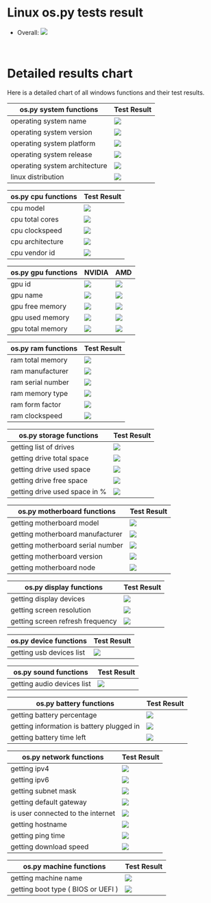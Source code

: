 # Linux os.py tests result
 * Overall: <img src="https://img.shields.io/badge/Linux_build-partially_passing-yellow.svg"/>

<br/>

# Detailed results chart
Here is a detailed chart of all windows functions and their test results.

| os.py system functions        | Test Result                                                             |
|-------------------------------|-------------------------------------------------------------------------|
| operating system name         | <img src="https://img.shields.io/badge/Linux_build-passing-green.svg"/> |
| operating system version      | <img src="https://img.shields.io/badge/Linux_build-passing-green.svg"/> |
| operating system platform     | <img src="https://img.shields.io/badge/Linux_build-passing-green.svg"/> |
| operating system release      | <img src="https://img.shields.io/badge/Linux_build-passing-green.svg"/> |
| operating system architecture | <img src="https://img.shields.io/badge/Linux_build-passing-green.svg"/> |
| linux distribution            | <img src="https://img.shields.io/badge/Linux_build-passing-green.svg"/> |
  

| os.py cpu functions | Test Result                                                               |
|---------------------|---------------------------------------------------------------------------|
| cpu model           | <img src="https://img.shields.io/badge/Linux_build-passing-green.svg"/>   |
| cpu total cores     | <img src="https://img.shields.io/badge/Linux_build-passing-green.svg"/>   |
| cpu clockspeed      | <img src="https://img.shields.io/badge/Linux_build-passing-green.svg"/>   |
| cpu architecture    | <img src="https://img.shields.io/badge/Linux_build-passing-green.svg"/>   |
| cpu vendor id       | <img src="https://img.shields.io/badge/Linux_build-passing-green.svg"/>   |

| os.py gpu functions | NVIDIA                                                                  | AMD                                                                       |
|---------------------|-------------------------------------------------------------------------|---------------------------------------------------------------------------|
| gpu id              | <img src="https://img.shields.io/badge/Linux_build-passing-green.svg"/> | <img src="https://img.shields.io/badge/Linux_build-not_passing-red.svg"/> |
| gpu name            | <img src="https://img.shields.io/badge/Linux_build-passing-green.svg"/> | <img src="https://img.shields.io/badge/Linux_build-not_passing-red.svg"/> |
| gpu free memory     | <img src="https://img.shields.io/badge/Linux_build-passing-green.svg"/> | <img src="https://img.shields.io/badge/Linux_build-not_passing-red.svg"/> |
| gpu used memory     | <img src="https://img.shields.io/badge/Linux_build-passing-green.svg"/> | <img src="https://img.shields.io/badge/Linux_build-not_passing-red.svg"/> |
| gpu total memory    | <img src="https://img.shields.io/badge/Linux_build-passing-green.svg"/> | <img src="https://img.shields.io/badge/Linux_build-not_passing-red.svg"/> |

| os.py ram functions | Test Result                                                               |
|---------------------|---------------------------------------------------------------------------|
| ram total memory    | <img src="https://img.shields.io/badge/Linux_build-passing-green.svg"/>   |
| ram manufacturer    | <img src="https://img.shields.io/badge/Linux_build-not_passing-red.svg"/> |
| ram serial number   | <img src="https://img.shields.io/badge/Linux_build-not_passing-red.svg"/> |
| ram memory type     | <img src="https://img.shields.io/badge/Linux_build-not_passing-red.svg"/> |
| ram form factor     | <img src="https://img.shields.io/badge/Linux_build-not_passing-red.svg"/> |
| ram clockspeed      | <img src="https://img.shields.io/badge/Linux_build-not_passing-red.svg"/> |

| os.py storage functions       | Test Result                                                             |
|-------------------------------|-------------------------------------------------------------------------|
| getting list of drives        | <img src="https://img.shields.io/badge/Linux_build-passing-green.svg"/> |
| getting drive total space     | <img src="https://img.shields.io/badge/Linux_build-passing-green.svg"/> |
| getting drive used space      | <img src="https://img.shields.io/badge/Linux_build-passing-green.svg"/> |
| getting drive free space      | <img src="https://img.shields.io/badge/Linux_build-passing-green.svg"/> |
| getting drive used space in % | <img src="https://img.shields.io/badge/Linux_build-passing-green.svg"/> |

| os.py motherboard functions       | Test Result                                                             |
|-----------------------------------|-------------------------------------------------------------------------|
| getting motherboard model         | <img src="https://img.shields.io/badge/Linux_build-passing-green.svg"/> |
| getting motherboard manufacturer  | <img src="https://img.shields.io/badge/Linux_build-passing-green.svg"/> |
| getting motherboard serial number | <img src="https://img.shields.io/badge/Linux_build-passing-green.svg"/> |
| getting motherboard version       | <img src="https://img.shields.io/badge/Linux_build-passing-green.svg"/> |
| getting motherboard node          | <img src="https://img.shields.io/badge/Linux_build-passing-green.svg"/> |

| os.py display functions          | Test Result                                                             |
|----------------------------------|-------------------------------------------------------------------------|
| getting display devices          | <img src="https://img.shields.io/badge/Linux_build-passing-green.svg"/> |
| getting screen resolution        | <img src="https://img.shields.io/badge/Linux_build-passing-green.svg"/> |
| getting screen refresh frequency | <img src="https://img.shields.io/badge/Linux_build-passing-green.svg"/> |

| os.py device functions   | Test Result                                                             |
|--------------------------|-------------------------------------------------------------------------|
| getting usb devices list | <img src="https://img.shields.io/badge/Linux_build-passing-green.svg"/> |

| os.py sound functions      | Test Result                                                             |
|----------------------------|-------------------------------------------------------------------------|
| getting audio devices list | <img src="https://img.shields.io/badge/Linux_build-passing-green.svg"/> |

| os.py battery functions                   | Test Result                                                             |
|-------------------------------------------|-------------------------------------------------------------------------|
| getting battery percentage                | <img src="https://img.shields.io/badge/Linux_build-passing-green.svg"/> |
| getting information is battery plugged in | <img src="https://img.shields.io/badge/Linux_build-passing-green.svg"/> |
| getting battery time left                 | <img src="https://img.shields.io/badge/Linux_build-passing-green.svg"/> |

| os.py network functions           | Test Result                                                             |
|-----------------------------------|-------------------------------------------------------------------------|
| getting ipv4                      | <img src="https://img.shields.io/badge/Linux_build-passing-green.svg"/> |
| getting ipv6                      | <img src="https://img.shields.io/badge/Linux_build-passing-green.svg"/> |
| getting subnet mask               | <img src="https://img.shields.io/badge/Linux_build-passing-green.svg"/> |
| getting default gateway           | <img src="https://img.shields.io/badge/Linux_build-passing-green.svg"/> |
| is user connected to the internet | <img src="https://img.shields.io/badge/Linux_build-passing-green.svg"/> |
| getting hostname                  | <img src="https://img.shields.io/badge/Linux_build-passing-green.svg"/> |
| getting ping time                 | <img src="https://img.shields.io/badge/Linux_build-passing-green.svg"/> |
| getting download speed            | <img src="https://img.shields.io/badge/Linux_build-passing-green.svg"/> |

| os.py machine functions            | Test Result                                                             |
|------------------------------------|-------------------------------------------------------------------------|
| getting machine name               | <img src="https://img.shields.io/badge/Linux_build-passing-green.svg"/> |
| getting boot type ( BIOS or UEFI ) | <img src="https://img.shields.io/badge/Linux_build-passing-green.svg"/> |
